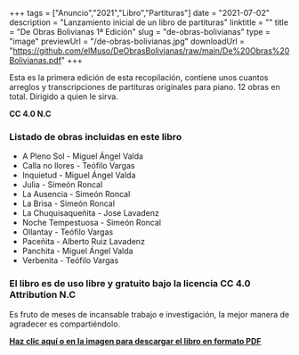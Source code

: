 +++
tags = ["Anuncio","2021","Libro","Partituras"]
date = "2021-07-02"
description = "Lanzamiento inicial de un libro de partituras"
linktitle = ""
title = "De Obras Bolivianas 1ª Edición"
slug = "de-obras-bolivianas"
type = "image"
previewUrl = "/de-obras-bolivianas.jpg"
downloadUrl = "https://github.com/elMuso/DeObrasBolivianas/raw/main/De%20Obras%20Bolivianas.pdf"
+++

Esta es la primera edición de esta recopilación, contiene unos cuantos arreglos y transcripciones de partituras originales para piano. 12 obras en total. Dirigido a quien le sirva.

**CC 4.0 N.C**<!--more-->

### Listado de obras incluidas en este libro


* A Pleno Sol - Miguel Ángel Valda 
* Calla no llores - Teófilo Vargas
* Inquietud - Miguel Ángel Valda
* Julia - Simeón Roncal
* La Ausencia - Simeón Roncal
* La Brisa - Simeón Roncal
* La Chuquisaqueñita - Jose Lavadenz
* Noche Tempestuosa - Simeón Roncal
* Ollantay - Teófilo Vargas
* Paceñita - Alberto Ruiz Lavadenz
* Panchita - Miguel Ángel Valda
* Verbenita - Teófilo Vargas

### El libro es de uso libre y gratuito bajo la licencia CC 4.0 Attribution N.C

Es fruto de meses de incansable trabajo e investigación, la mejor manera de agradecer es compartiéndolo.

[**Haz clic aquí o en la imagen para descargar el libro en formato PDF**](https://github.com/elMuso/DeObrasBolivianas/raw/main/De%20Obras%20Bolivianas.pdf)


